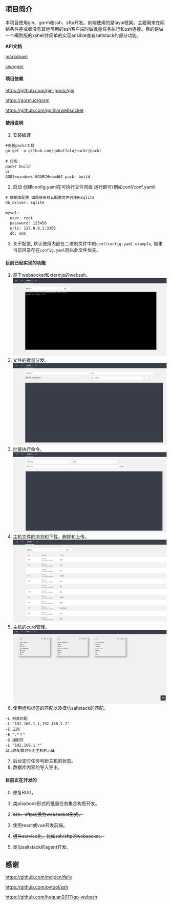 ## 项目简介
本项目使用gin、gorm和ssh、sftp开发。前端使用的是layui框架。主要用来在网络条件差或者没有其他可用的ssh客户端时做批量任务执行和ssh连接。目的是做一个阉割版的xshell并简单的实现ansible或者saltstack的部分功能。

**API文档**

[markdown](./doc/lv1/API.md)

[swagger](./doc/lv1/swaggerAPI.json)

#### 项目依赖
https://github.com/gin-gonic/gin

https://gorm.io/gorm

https://github.com/gorilla/websocket

#### 使用说明
1. 安装编译
```shell script
#安装packr工具
go get -u github.com/gobuffalo/packr/packr

# 打包
packr build
or
GOOS=windows GOARCH=amd64 packr build
```

2. 启动 创建config.yaml在可执行文件同级 运行即可(例如conf/conf.yaml)
```shell script
# 数据库配置 如果使用默认配置文件则使用sqlite
db_driver: sqlite

mysql:
  user: root
  password: 123456
  urls: 127.0.0.1:3306
  db: oms
```

3. 关于配置, 默认使用内嵌在二进制文件中的`conf/config.yaml.example`, 如果当前目录存在`config.yaml`则以此文件优先。

#### 目前已经实现的功能

1. 基于websocket和xtermjs的webssh。
![image](./images/ssh.png)
2. 文件的批量分发。
![image](./images/file.png)
3. 批量执行命令。
![image](./images/shell.png)
4. 主机文件的浏览和下载，删除和上传。
![image](./images/browse.png)
5. 主机的curd管理。
![image](./images/hosts.png)
6. 使用组和标签的匹配以及模仿saltstack的匹配。
```shell script
-L 列表匹配
-L "192.168.1.1,192.168.1.2"
-E 正则
-E ".*？"
-G 通配符
-L "192.168.1.*"
以上匹配都只针对主机的addr
```
7. 后台定时任务判断主机的状态。
8. 数据库内容的导入导出。

#### 目前正在开发的
0. 修复BUG。

1. 类playbook形式的批量任务集合构思开发。
2. ~~ssh、sftp转换为websocket形式。~~ 
3. 使用react或vue开发前端。
4. ~~组件service化，比如ssh/sftp的websocket。~~ 
5. 类似saltstack的agent开发。

## 感谢
https://github.com/mojocn/felix

https://github.com/pytool/ssh

https://github.com/hequan2017/go-webssh